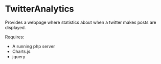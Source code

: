 # TwitterAnalytics
Provides a webpage where statistics about when a twitter makes posts are displayed.

Requires:
- A running php server
- Charts.js
- jquery
